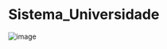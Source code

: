 # Sistema_Universidade

![image](https://github.com/soaresy/Sistema_Universidade/assets/144077766/d58f934c-553a-4752-9132-680e522cf849)
